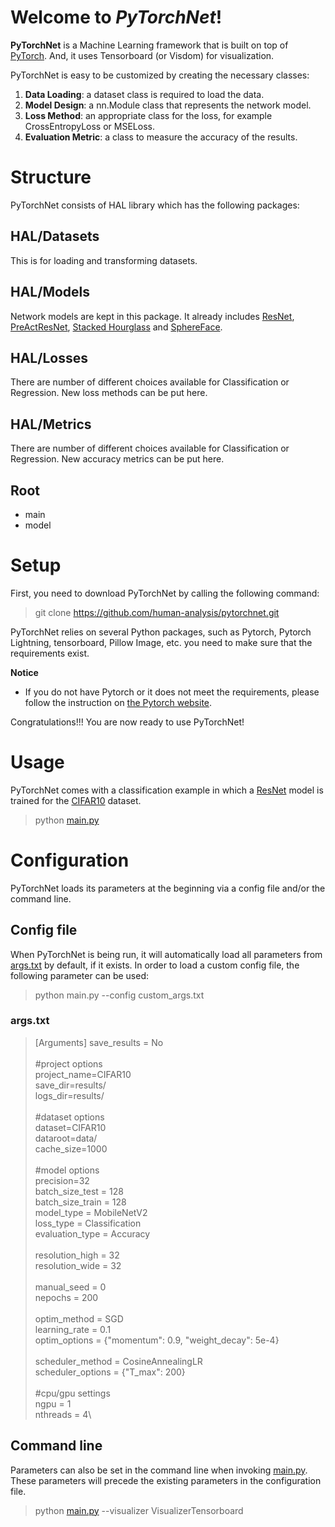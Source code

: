 
# Welcome to *PyTorchNet*!

****PyTorchNet**** is a Machine Learning framework that is built on top of [PyTorch](https://github.com/pytorch/pytorch). And, it uses Tensorboard (or Visdom) for visualization.

PyTorchNet is easy to be customized by creating the necessary classes:
 1. **Data Loading**: a dataset class is required to load the data.
 2. **Model Design**: a nn.Module class that represents the network model.
 3. **Loss Method**: an appropriate class for the loss, for example CrossEntropyLoss or MSELoss.
 4. **Evaluation Metric**: a class to measure the accuracy of the results.

# Structure
PyTorchNet consists of HAL library which has the following packages:
## HAL/Datasets

This is for loading and transforming datasets.
## HAL/Models

Network models are kept in this package. It already includes [ResNet](https://arxiv.org/abs/1512.03385), [PreActResNet](https://arxiv.org/abs/1603.05027), [Stacked Hourglass](https://arxiv.org/abs/1603.06937) and [SphereFace](https://arxiv.org/abs/1704.08063).
## HAL/Losses

There are number of different choices available for Classification or Regression. New loss methods can be put here.
## HAL/Metrics

There are number of different choices available for Classification or Regression. New accuracy metrics can be put here.

## Root

 - main
 - model

# Setup
First, you need to download PyTorchNet by calling the following command:
> git clone https://github.com/human-analysis/pytorchnet.git

PyTorchNet relies on several Python packages, such as Pytorch, Pytorch Lightning, tensorboard, Pillow Image, etc. you need to make sure that the requirements exist.



**Notice**

* If you do not have Pytorch or it does not meet the requirements, please follow the instruction on [the Pytorch website](http://pytorch.org/#pip-install-pytorch).

Congratulations!!! You are now ready to use PyTorchNet!

# Usage

PyTorchNet comes with a classification example in which a [ResNet](https://arxiv.org/abs/1512.03385) model is trained for the [CIFAR10](https://www.cs.toronto.edu/~kriz/cifar.html) dataset.

> python [main.py](https://github.com/human-analysis/pytorchnet/blob/dev/main.py)

# Configuration

PyTorchNet loads its parameters at the beginning via a config file and/or the command line.
## Config file
When PyTorchNet is being run, it will automatically load all parameters from [args.txt](https://github.com/human-analysis/pytorchnet/blob/master/args.txt) by default, if it exists. In order to load a custom config file, the following parameter can be used:
> python main.py --config custom_args.txt
### args.txt
> [Arguments]
> save_results = No\
> \
> #project options\
> project_name=CIFAR10\
> save_dir=results/\
> logs_dir=results/\
> \
> #dataset options\
> dataset=CIFAR10\
> dataroot=data/\
> cache_size=1000\
> \
> #model options\
> precision=32\
> batch_size_test = 128\
> batch_size_train = 128\
> model_type = MobileNetV2\
> loss_type = Classification\
> evaluation_type = Accuracy\
> \
> resolution_high = 32\
> resolution_wide = 32\
> \
> manual_seed = 0\
> nepochs = 200\
> \
> optim_method = SGD\
> learning_rate = 0.1\
> optim_options = {"momentum": 0.9, "weight_decay": 5e-4}\
> \
> scheduler_method = CosineAnnealingLR\
> scheduler_options = {"T_max": 200}\
> \
> #cpu/gpu settings\
> ngpu = 1\
> nthreads = 4\



## Command line
Parameters can also be set in the command line when invoking [main.py](https://github.com/human-analysis/pytorchnet/blob/master/main.py). These parameters will precede the existing parameters in the configuration file.
> python [main.py](https://github.com/human-analysis/pytorchnet/blob/master/main.py) --visualizer VisualizerTensorboard

